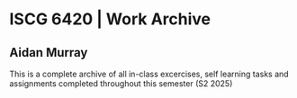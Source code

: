 # ISCG 6420 | Work Archive
## Aidan Murray

This is a complete archive of all in-class excercises, self learning tasks and assignments completed throughout this semester (S2 2025)